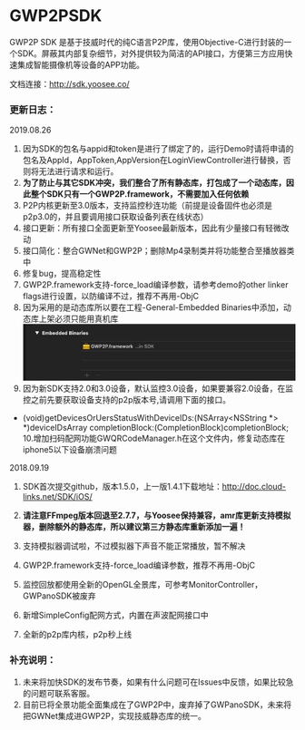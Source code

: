 # GWP2PSDK
GWP2P SDK 是基于技威时代的纯C语言P2P库，使用Objective-C进行封装的一个SDK。屏蔽其内部复杂细节，对外提供较为简洁的API接口，方便第三方应用快速集成智能摄像机等设备的APP功能。

文档连接：http://sdk.yoosee.co/

### 更新日志：

2019.08.26

1. 因为SDK的包名与appid和token是进行了绑定了的，运行Demo时请将申请的包名及AppId，AppToken,AppVersion在LoginViewController进行替换，否则将无法进行请求和运行。
2. **为了防止与其它SDK冲突，我们整合了所有静态库，打包成了一个动态库，因此整个SDK只有一个GWP2P.framework，不需要加入任何依赖**
3. P2P内核更新至3.0版本，支持监控秒连功能（前提是设备固件也必须是p2p3.0的，并且要调用接口获取设备列表在线状态）
4. 接口更新：所有接口全面更新至Yoosee最新版本，因此有少量接口有轻微改动
5. 接口简化：整合GWNet和GWP2P；删除Mp4录制类并将功能整合至播放器类中
6. 修复bug，提高稳定性
7. GWP2P.framework支持-force_load编译参数，请参考demo的other linker flags进行设置，以防编译不过，推荐不再用-ObjC
8. 因为采用的是动态库所以要在工程-General-Embedded Binaries中添加，动态库上架必须只能用真机库
![image](https://raw.githubusercontent.com/GWTimes/GWP2PSDK/master/GWP2PDemo/png/embeded.png "不设置工程会报错找不到库文件")
9. 因为新SDK支持2.0和3.0设备，默认监控3.0设备，如果要兼容2.0设备，在监控之前先要获取设备支持的p2p版本号,请调用下面的接口。
- (void)getDevicesOrUersStatusWithDeviceIDs:(NSArray<NSString *> *)deviceIDsArray
completionBlock:(CompletionBlock)completionBlock;
10.增加扫码配网功能GWQRCodeManager.h在这个文件内，修复动态库在iphone5以下设备崩溃问题


2018.09.19

1. SDK首次提交github，版本1.5.0，上一版1.4.1下载地址：http://doc.cloud-links.net/SDK/iOS/

2. **请注意FFmpeg版本回退至2.7.7，与Yoosee保持兼容，amr库更新支持模拟器，删除额外的静态库，所以建议第三方静态库重新添加一遍！**
3. 支持模拟器调试啦，不过模拟器下声音不能正常播放，暂不解决
4. GWP2P.framework支持-force_load编译参数，推荐不再用-ObjC
5. 监控回放都使用全新的OpenGL全景库，可参考MonitorController，GWPanoSDK被废弃
6. 新增SimpleConfig配网方式，内置在声波配网接口中
7. 全新的p2p库内核，p2p秒上线

### 补充说明：

1. 未来将加快SDK的发布节奏，如果有什么问题可在Issues中反馈，如果比较急的问题可联系客服。
2. 目前已将全景功能全面集成在了GWP2P中，废弃掉了GWPanoSDK，未来将把GWNet集成进GWP2P，实现技威静态库的统一。